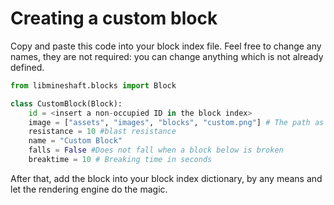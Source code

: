 # Creating a custom block


Copy and paste this code into your block index file.
Feel free to change any names, they are not required: you can change anything which is not already defined.

```python
from libmineshaft.blocks import Block

class CustomBlock(Block):
    id = <insert a non-occupied ID in the block index>
    image = ["assets", "images", "blocks", "custom.png"] # The path as a list, since it will be joined by os.path.join later
    resistance = 10 #blast resistance
    name = "Custom Block"
    falls = False #Does not fall when a block below is broken
    breaktime = 10 # Breaking time in seconds
```


After that, add the block into your block index dictionary, by any means and let the rendering engine do the magic.
